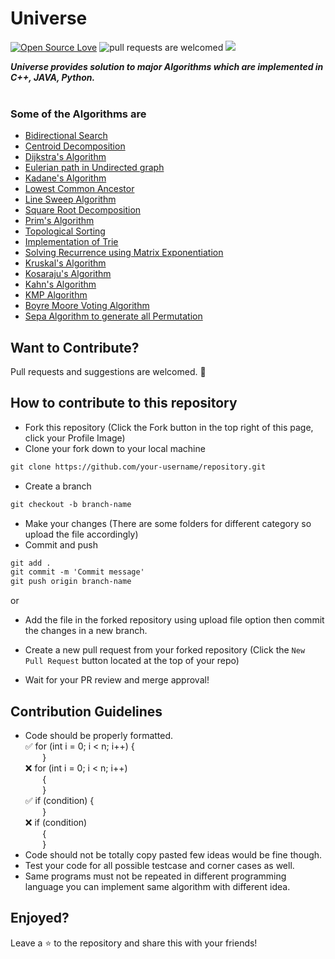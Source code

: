 # Universe <br>
[![Open Source Love](https://badges.frapsoft.com/os/v1/open-source.svg?v=103)](https://github.com/ellerbrock/open-source-badges/)  <img src="https://img.shields.io/badge/Pull Requests%20Welcomed-red.svg?style=flat-square" alt="pull requests are welcomed">  <img src="https://img.shields.io/badge/Language-C++%20Python%20JAVA-blue">

***Universe provides solution to major Algorithms which are implemented in C++, JAVA, Python.***
<br> <br>
### Some of the Algorithms are
<ul>
  <li> <a href="CPP/Algorithm/Bidirectional Search.cpp"> Bidirectional Search </a> </li>
  <li> <a href="CPP/Algorithm/Centroid Decomposition.cpp"> Centroid Decomposition </a> </li>
  <li> <a href="CPP/Algorithm/Dijkstra's Algorithm.cpp"> Dijkstra's Algorithm </a> </li>
  <li> <a href="CPP/Algorithm/Eulerian Path in Undirected Graph.cpp"> Eulerian path in Undirected graph </a> </li>
  <li> <a href="CPP/Algorithm/Kadane's Algorithm.cpp"> Kadane's Algorithm </a> </li>
  <li> <a href="CPP/Algorithm/LCA.cpp"> Lowest Common Ancestor </a> </li>
  <li> <a href="CPP/Algorithm/Sweep Line.cpp"> Line Sweep Algorithm </a> </li>
  <li> <a href="CPP/Algorithm/Squareroot Decomposition.cpp"> Square Root Decomposition </a> </li>
  <li> <a href="CPP/Algorithm/Prim's Algorithm.cpp"> Prim's Algorithm </a> </li>
  <li> <a href="CPP/Algorithm/Topological Sort Using Dfs.cpp"> Topological Sorting </a> </li>
  <li> <a href="CPP/Data Structure/Trie.cpp"> Implementation of Trie </a> </li>
  <li> <a href="CPP/Maths/Matrix Exponentiation.cpp"> Solving Recurrence using Matrix Exponentiation </a> </li>
  <li> <a href="CPP/Algorithm/Kruskal's Algorithm.cpp"> Kruskal's Algorithm </a> </li>
  <li> <a href="CPP/Algorithm/Kosaraju's Algorithm.cpp"> Kosaraju's Algorithm </a> </li>
  <li> <a href="CPP/Algorithm/Kahn's Algorithm.cpp"> Kahn's Algorithm </a> </li>
  <li> <a href="CPP/Algorithm/KMP Algorithm.cpp"> KMP Algorithm </a> </li>
  <li> <a href="CPP/Algorithm/Moore's Voting Algorithm.cpp"> Boyre Moore Voting Algorithm </a> </li>
  <li> <a href="CPP/Algorithm/Sepa Algorithm.cpp"> Sepa Algorithm to generate all Permutation </a> </li>
</ul>

## Want to Contribute?

Pull requests and suggestions are welcomed. :rocket:

## How to contribute to this repository

* Fork this repository (Click the Fork button in the top right of this page, click your Profile Image)
* Clone your fork down to your local machine

```markdown
git clone https://github.com/your-username/repository.git
```

* Create a branch

```markdown
git checkout -b branch-name
```

* Make your changes (There are some folders for different category so upload the file accordingly)
* Commit and push

```markdown
git add .
git commit -m 'Commit message'
git push origin branch-name
```
or
* Add the file in the forked repository using upload file option then commit the changes in a new branch. 

* Create a new pull request from your forked repository (Click the `New Pull Request` button located at the top of your repo)
* Wait for your PR review and merge approval!

## Contribution Guidelines

* Code should be properly formatted.
  <br>
  :white_check_mark: for (int i = 0; i < n; i++) {<br> &nbsp; &nbsp; &nbsp; &nbsp;}
  <br>
  :x: for (int i = 0; i < n; i++) <br> &nbsp; &nbsp; &nbsp; &nbsp;{<br> &nbsp; &nbsp; &nbsp; &nbsp;}
  <br>
  :white_check_mark: if (condition) {<br> &nbsp; &nbsp; &nbsp; &nbsp;}
  <br> 
   :x: if (condition) <br> &nbsp; &nbsp; &nbsp; &nbsp;{<br> &nbsp; &nbsp; &nbsp; &nbsp;}
  <br> 
* Code should not be totally copy pasted few ideas would be fine though.
* Test your code for all possible testcase and corner cases as well.
* Same programs must not be repeated in different programming language you can implement same algorithm with different idea.

## Enjoyed? 

Leave a :star: to the repository and share this with your friends!

